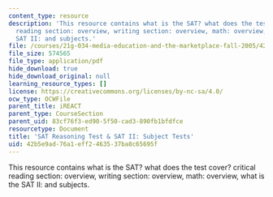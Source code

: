 ```yaml
---
content_type: resource
description: 'This resource contains what is the SAT? what does the test cover? critical
  reading section: overview, writing section: overview, math: overview, what is the
  SAT II: and subjects.'
file: /courses/21g-034-media-education-and-the-marketplace-fall-2005/42b5e9ad76a1eff2463537ba8c65695f_MIT21G_034F05_satintro.pdf
file_size: 574565
file_type: application/pdf
hide_download: true
hide_download_original: null
learning_resource_types: []
license: https://creativecommons.org/licenses/by-nc-sa/4.0/
ocw_type: OCWFile
parent_title: iREACT
parent_type: CourseSection
parent_uid: 83cf76f3-ed90-5f50-cad3-890fb1bfdfce
resourcetype: Document
title: 'SAT Reasoning Test & SAT II: Subject Tests'
uid: 42b5e9ad-76a1-eff2-4635-37ba8c65695f
---
```

This resource contains what is the SAT? what does the test cover? critical reading section: overview, writing section: overview, math: overview, what is the SAT II: and subjects.
